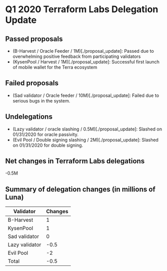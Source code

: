 # Q1 2020 Terraform Labs Delegation Update

## Passed proposals

- (B-Harvest / Oracle Feeder / 1M)[./proposal_update]: Passed due to overwhelming positive feedback from participating validators
- (KysenPool / Harvest / 1M)[./proposal_update]: Successful first launch of mobile wallet for the Terra ecosystem

## Failed proposals

- (Sad validator / Oracle feeder / 10M)[./proposal_update]: Failed due to serious bugs in the system. 

## Undelegations

- (Lazy validator / oracle slashing / 0.5M)[./proposal_update]: Slashed on 01/31/2020 for oracle passivity. 
- (Evil Pool / Double signing slashing / 2M)[./proposal_update]: Slashed on 01/31/2020 for double signing.  

## Net changes in Terraform Labs delegations

-0.5M

## Summary of delegation changes (in millions of Luna)

| Validator          | Changes | 
|--------------------|---------| 
| B-Harvest          |    1    | 
| KysenPool          |    1    | 
| Sad validator      |    0    | 
| Lazy validator     |   -0.5  | 
| Evil Pool          |    -2   | 
| Total              |   -0.5  | 